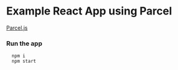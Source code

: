 # Example React App using Parcel

[Parcel.js](https://parceljs.org/)

### Run the app

```
  npm i
  npm start
```